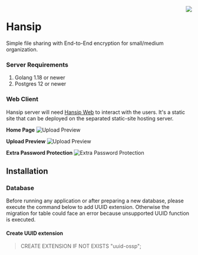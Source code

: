 
<img src="https://raw.github.com/slaveofcode/hansip/feature/configure-for-branding/assets/logo-256.png" align="right" />

# Hansip

Simple file sharing with End-to-End encryption for small/medium organization.

### Server Requirements

1. Golang 1.18 or newer
2. Postgres 12 or newer

### Web Client

Hansip server will need [Hansip Web](https://github.com/slaveofcode/hansip-web) to interact with the users. It's a static site that can be deployed on the separated static-site hosting server.

**Home Page**
![Upload Preview](https://raw.github.com/slaveofcode/hansip/feature/configure-for-branding/assets/screenshots/upload-preview.png)

**Upload Preview**
![Upload Preview](https://raw.github.com/slaveofcode/hansip/feature/configure-for-branding/assets/screenshots/upload-preview.png)

**Extra Password Protection**
![Extra Password Protection](https://raw.github.com/slaveofcode/hansip/feature/configure-for-branding/assets/screenshots/security-password.png)

## Installation
### Database

Before running any application or after preparing a new database, please execute the command below to add UUID extension. Otherwise the migration for table could face an error because unsupported UUID function is executed.

#### Create UUID extension

> CREATE EXTENSION IF NOT EXISTS "uuid-ossp";
